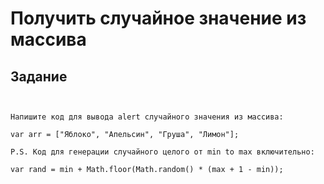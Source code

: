 # Получить случайное значение из массива

 ## Задание
```


Напишите код для вывода alert случайного значения из массива:

var arr = ["Яблоко", "Апельсин", "Груша", "Лимон"];

P.S. Код для генерации случайного целого от min to max включительно:

var rand = min + Math.floor(Math.random() * (max + 1 - min));



```

